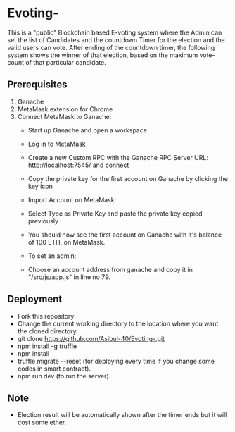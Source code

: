 # Evoting-
This is a "public" Blockchain based E-voting system where the Admin can set the list of Candidates and the countdown Timer for the election and the valid users can vote. After ending of the countdown timer, the following system shows the winner of that election, based on the maximum vote-count of that particular candidate. 

## Prerequisites
1. Ganache
2. MetaMask extension for Chrome
3. Connect MetaMask to Ganache:
     * Start up Ganache and open a workspace
     * Log in to MetaMask
     * Create a new Custom RPC with the Ganache RPC Server URL: http://localhost:7545/ and connect
     * Copy the private key for the first account on Ganache by clicking the key icon
     * Import Account on MetaMask:
     * Select Type as Private Key and paste the private key copied previously
     * You should now see the first account on Ganache with it's balance of 100 ETH, on MetaMask.
      
     * To set an admin:
     * Choose an account address from ganache and copy it in "/src/js/app.js" in line no 79.
     
## Deployment
* Fork this repository
* Change the current working directory to the location where you want the cloned directory.
* git clone https://github.com/Asibul-40/Evoting-.git
* npm install -g truffle
* npm install
* truffle migrate --reset (for deploying every time if you change some codes in smart contract).
* npm run dev (to run the server).

## Note
* Election result will be automatically shown after the timer ends but it will cost some ether.





